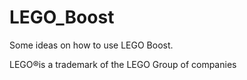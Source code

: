 # LEGO_Boost
Some ideas on how to use LEGO Boost.

LEGO®is a trademark of the LEGO Group of companies
